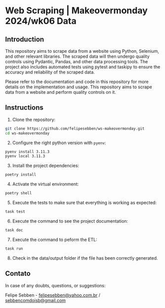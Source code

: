 # Web Scraping | Makeovermonday 2024/wk06 Data

## Introduction ##
This repository aims to scrape data from a website using Python, Selenium, and other relevant libraries. The scraped data will then undergo quality controls using Pydantic, Pandas, and other data processing tools. The project also includes automated tests using pytest and taskipy to ensure the accuracy and reliability of the scraped data. 

Please refer to the documentation and code in this repository for more details on the implementation and usage.
This repository aims to scrape data from a website and perform quality controls on it.

## Instructions ##
1. Clone the repository:
```bash
git clone https://github.com/felipesebben/ws-makeovermonday.git
cd ws-makeovermonday

```
2. Configure the right python version with `pyenv`:
```bash
pyenv install 3.11.3
pyenv local 3.11.3
```
3. Install the project dependencies:
```bash
poetry install
```
4. Activate the virtual environment:
```bash
poetry shell
```
5. Execute the tests to make sure that everything is working as expected:
```bash
task test
```
6. Execute the command to see the project documentation:
```bash
task doc
```
7. Execute the command to peform the ETL:
```bash
task run
```
8. Check in the data/output folder if the file has been correctly generated.

## Contato
In case of any doubts, questions, or suggestions:

Felipe Sebben - felipesebben@yahoo.com.br / sebbencomdoisb@gmail.com
